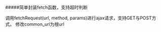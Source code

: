 #####简单封装fetch函数，支持超时判断

调用fetchRequest(url, method, params)进行ajax请求，支持GET与POST方式。
修改common_url为根url